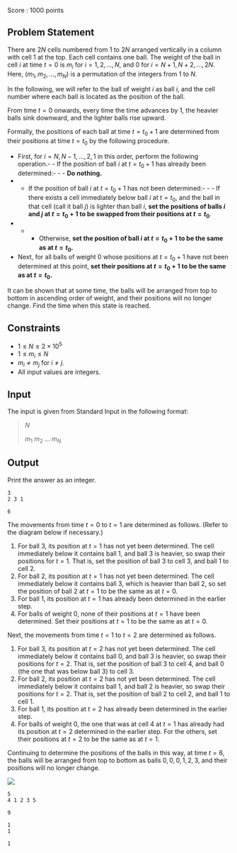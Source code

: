Score : $1000$ points

## Problem Statement

There are $2N$ cells numbered from $1$ to $2N$ arranged vertically in a column with cell $1$ at the top. Each cell contains one ball. The weight of the ball in cell $i$ at time $t=0$ is $m_i$ for $i=1,2,\ldots,N$, and $0$ for $i=N+1,N+2,\ldots,2N$. Here, $(m_1, m_2, \ldots, m_N)$ is a permutation of the integers from $1$ to $N$.

In the following, we will refer to the ball of weight $i$ as ball $i$, and the cell number where each ball is located as the position of the ball.

From time $t=0$ onwards, every time the time advances by $1$, the heavier balls sink downward, and the lighter balls rise upward.

Formally, the positions of each ball at time $t=t_0+1$ are determined from their positions at time $t=t_0$ by the following procedure.

- First, for $i=N,N-1,\ldots,2,1$ in this order, perform the following operation.-   - If the position of ball $i$ at $t=t_0+1$ has already been determined:-   -   - **Do nothing.**
-   - If the position of ball $i$ at $t=t_0+1$ has not been determined:-   -   - If there exists a cell immediately below ball $i$ at $t=t_0$, and the ball in that cell (call it ball $j$) is lighter than ball $i$, **set the positions of balls $i$ and $j$ at $t=t_0+1$ to be swapped from their positions at $t=t_0$**.
-   -   - Otherwise, **set the position of ball $i$ at $t=t_0+1$ to be the same as at $t=t_0$.**
- Next, for all balls of weight $0$ whose positions at $t=t_0+1$ have not been determined at this point, **set their positions at $t=t_0+1$ to be the same as at $t=t_0$.**

It can be shown that at some time, the balls will be arranged from top to bottom in ascending order of weight, and their positions will no longer change. Find the time when this state is reached.

## Constraints

- $1 \leq N \leq 2 \times 10^5$
- $1 \leq m_i \leq N$
- $m_i \neq m_j$ for $i \neq j$.
- All input values are integers.

## Input

The input is given from Standard Input in the following format:

> $N$
> 
> $m_1$ $m_2$ $\ldots$ $m_N$

## Output

Print the answer as an integer.

```input1
3
2 3 1
```

```output1
6
```

The movements from time $t=0$ to $t=1$ are determined as follows. (Refer to the diagram below if necessary.)

1. For ball $3$, its position at $t=1$ has not yet been determined. The cell immediately below it contains ball $1$, and ball $3$ is heavier, so swap their positions for $t=1$. That is, set the position of ball $3$ to cell $3$, and ball $1$ to cell $2$.
2. For ball $2$, its position at $t=1$ has not yet been determined. The cell immediately below it contains ball $3$, which is heavier than ball $2$, so set the position of ball $2$ at $t=1$ to be the same as at $t=0$.
3. For ball $1$, its position at $t=1$ has already been determined in the earlier step.
4. For balls of weight $0$, none of their positions at $t=1$ have been determined. Set their positions at $t=1$ to be the same as at $t=0$.

Next, the movements from time $t=1$ to $t=2$ are determined as follows.

1. For ball $3$, its position at $t=2$ has not yet been determined. The cell immediately below it contains ball $0$, and ball $3$ is heavier, so swap their positions for $t=2$. That is, set the position of ball $3$ to cell $4$, and ball $0$ (the one that was below ball $3$) to cell $3$.
2. For ball $2$, its position at $t=2$ has not yet been determined. The cell immediately below it contains ball $1$, and ball $2$ is heavier, so swap their positions for $t=2$. That is, set the position of ball $2$ to cell $2$, and ball $1$ to cell $1$.
3. For ball $1$, its position at $t=2$ has already been determined in the earlier step.
4. For balls of weight $0$, the one that was at cell $4$ at $t=1$ has already had its position at $t=2$ determined in the earlier step. For the others, set their positions at $t=2$ to be the same as at $t=1$.

Continuing to determine the positions of the balls in this way, at time $t=6$, the balls will be arranged from top to bottom as balls $0,0,0,1,2,3$, and their positions will no longer change.

![](https://img.atcoder.jp/arc188/4e545d6825157293f80acafb7314f5d1.png)

```input2
5
4 1 2 3 5
```

```output2
9
```

```input3
1
1
```

```output3
1
```
